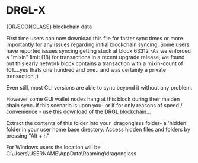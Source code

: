 # DRGL-X

{DRÆGONGLASS} blockchain data  

First time users can now download this file for faster sync times or more importantly for any issues regarding initial blockchain syncing.
Some users have reported issues syncing getting stuck at block 63312 -As we enforced a "mixin" limit (18) for transactions in a recent upgrade release, we found out this early network block contains a transaction with a mixin-count of 101....yes thats one hundred and one.. and was certainly a private transaction ;)   

Even still, most CLI versions are able to sync beyond it without any problem.

However some GUI wallet nodes hang at this block during their maiden chain sync..If this scenario is upon you- or if for only reasons of speed / convenience - use [this download of the DRGL blockchain...](https://github.com/ZirtysPerzys/DRGL-X/releases)

Extract the contents of this folder into your .dragonglass folder- a 'hidden' folder in your user home base directory.  Access hidden files and folders
by pressing "Alt + h"

For Windows users the location will be C:\Users\USERNAME\AppData\Roaming\dragonglass
